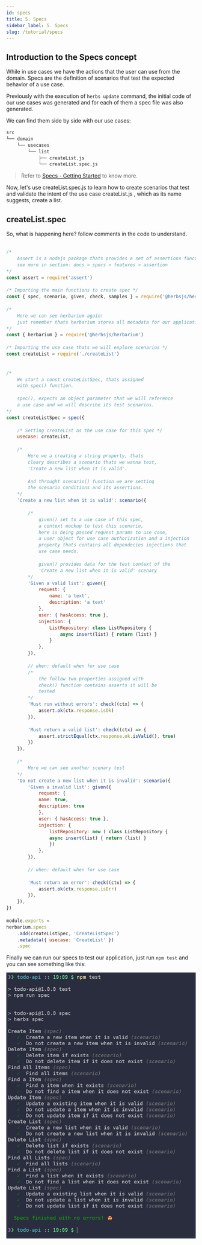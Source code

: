 ```yaml
---
id: specs
title: 5. Specs
sidebar_label: 5. Specs
slug: /tutorial/specs
---
```


## Introduction to the Specs concept

While in use cases we have the actions that the user can use from the domain. Specs are the definition of scenarios that test the expected behavior of a use case.

Previously with the execution of `herbs update` command, the initial code of our use cases was generated and for each of them a spec file was also generated.

We can find them side by side with our use cases:
```sh
src
└── domain
    └── usecases
        └── list
            ├── createList.js
            └── createList.spec.js
```

> Refer to [Specs - Getting Started](/docs/specs/getting-started) to know more.

Now, let's use createList.spec.js to learn how to create scenarios that test and validate the intent of the use case createList.js , which as its name suggests, create a list.

## createList.spec 

So, what is happening here? follow comments in the code to understand.

```javascript

/*
    Assert is a nodejs package thats provides a set of assertions functions,
    see more in section: docs > specs > features > assertion
*/
const assert = require('assert')

/* Importing the main functions to create spec */
const { spec, scenario, given, check, samples } = require('@herbsjs/herbs').specs

/* 
    Here we can see herbarium again! 
    just remember thats herbarium stores all metadata for our application
*/
const { herbarium } = require('@herbsjs/herbarium')

/* Importing the use case thats we will explore scenarios */
const createList = require('./createList')


/*
    We start a const createListSpec, thats assigned
    with spec() function.

    spec(), expects an object parameter that we will reference
    a use case and we will describe its test scenarios.
*/
const createListSpec = spec({

    /* Setting createList as the use case for this spec */
    usecase: createList,

    /* 
        Here we a creating a string property, thats
        cleary describes a scenario thats we wanna test,
        'Create a new list when it is valid'.

        And throught scenario() function we are setting
        the scenario conditions and its assertions.
    */
    'Create a new list when it is valid': scenario({

        /*
            given() set to a use case of this spec,
            a context mockup to test this scenario,
            here is being passed request params to use case,
            a user object for use case authorization and a injection
            property thats contains all dependecies injections that
            use case needs. 

            given() provides data for the test context of the 
            'Create a new list when it is valid' scenary
        */
        'Given a valid list': given({
            request: {
                name: 'a text',
                description: 'a text'
            },
            user: { hasAccess: true },
            injection: {
                ListRepository: class ListRepository {
                    async insert(list) { return (list) }
                }
            },
        }),

        // when: default when for use case
        /*
            the follow two properties assigned with
            check() function contains asserts it will be
            tested
        */
        'Must run without errors': check((ctx) => {
            assert.ok(ctx.response.isOk)  
        }),

        'Must return a valid list': check((ctx) => {
            assert.strictEqual(ctx.response.ok.isValid(), true)
        })
    }),

    /*
        Here we can see another scenary test 
    */
    'Do not create a new list when it is invalid': scenario({
        'Given a invalid list': given({
            request: {
            name: true,
            description: true
            },
            user: { hasAccess: true },
            injection: {
                listRepository: new ( class ListRepository {
                async insert(list) { return (list) }
                })
            },
        }),

        // when: default when for use case

        'Must return an error': check((ctx) => {
            assert.ok(ctx.response.isErr)
        }),
    }),
})

module.exports =
herbarium.specs
    .add(createListSpec, 'CreateListSpec')
    .metadata({ usecase: 'CreateList' })
    .spec
```

Finally we can run our specs to test our application, just run
`npm test` and you can see something like this:

![](../../static/img/spec-run-test.png)
